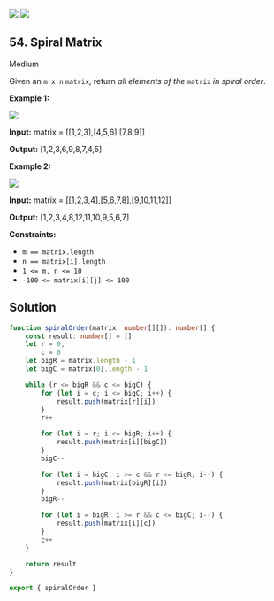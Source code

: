 [![](https://img.shields.io/github/stars/LeetCode-in-TypeScript/LeetCode-in-TypeScript?label=Stars&style=flat-square)](https://github.com/LeetCode-in-TypeScript/LeetCode-in-TypeScript)
[![](https://img.shields.io/github/forks/LeetCode-in-TypeScript/LeetCode-in-TypeScript?label=Fork%20me%20on%20GitHub%20&style=flat-square)](https://github.com/LeetCode-in-TypeScript/LeetCode-in-TypeScript/fork)

## 54\. Spiral Matrix

Medium

Given an `m x n` `matrix`, return _all elements of the_ `matrix` _in spiral order_.

**Example 1:**

![](https://assets.leetcode.com/uploads/2020/11/13/spiral1.jpg)

**Input:** matrix = \[\[1,2,3],[4,5,6],[7,8,9]]

**Output:** [1,2,3,6,9,8,7,4,5] 

**Example 2:**

![](https://assets.leetcode.com/uploads/2020/11/13/spiral.jpg)

**Input:** matrix = \[\[1,2,3,4],[5,6,7,8],[9,10,11,12]]

**Output:** [1,2,3,4,8,12,11,10,9,5,6,7] 

**Constraints:**

*   `m == matrix.length`
*   `n == matrix[i].length`
*   `1 <= m, n <= 10`
*   `-100 <= matrix[i][j] <= 100`

## Solution

```typescript
function spiralOrder(matrix: number[][]): number[] {
    const result: number[] = []
    let r = 0,
        c = 0
    let bigR = matrix.length - 1
    let bigC = matrix[0].length - 1

    while (r <= bigR && c <= bigC) {
        for (let i = c; i <= bigC; i++) {
            result.push(matrix[r][i])
        }
        r++

        for (let i = r; i <= bigR; i++) {
            result.push(matrix[i][bigC])
        }
        bigC--

        for (let i = bigC; i >= c && r <= bigR; i--) {
            result.push(matrix[bigR][i])
        }
        bigR--

        for (let i = bigR; i >= r && c <= bigC; i--) {
            result.push(matrix[i][c])
        }
        c++
    }

    return result
}

export { spiralOrder }
```